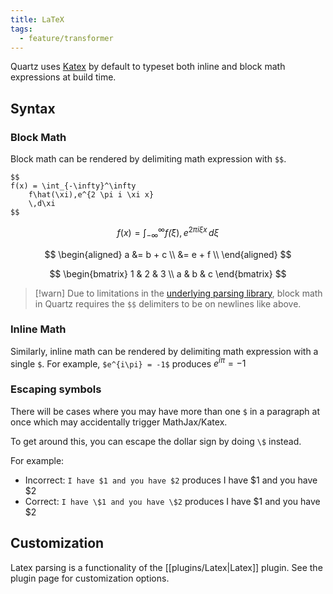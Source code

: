 ```yaml
---
title: LaTeX
tags:
  - feature/transformer
---
```


Quartz uses [Katex](https://katex.org/) by default to typeset both inline and block math expressions at build time.

## Syntax

### Block Math

Block math can be rendered by delimiting math expression with `$$`.

```
$$
f(x) = \int_{-\infty}^\infty
    f\hat(\xi),e^{2 \pi i \xi x}
    \,d\xi
$$
```

$$
f(x) = \int_{-\infty}^\infty
    f\hat(\xi),e^{2 \pi i \xi x}
    \,d\xi
$$

$$
\begin{aligned}
a &= b + c \\ &= e + f \\
\end{aligned}
$$

$$
\begin{bmatrix}
1 & 2 & 3 \\
a & b & c
\end{bmatrix}
$$

> [!warn]
> Due to limitations in the [underlying parsing library](https://github.com/remarkjs/remark-math), block math in Quartz requires the `$$` delimiters to be on newlines like above.

### Inline Math

Similarly, inline math can be rendered by delimiting math expression with a single `$`. For example, `$e^{i\pi} = -1$` produces $e^{i\pi} = -1$

### Escaping symbols

There will be cases where you may have more than one `$` in a paragraph at once which may accidentally trigger MathJax/Katex.

To get around this, you can escape the dollar sign by doing `\$` instead.

For example:

- Incorrect: `I have $1 and you have $2` produces I have $1 and you have $2
- Correct: `I have \$1 and you have \$2` produces I have \$1 and you have \$2

## Customization

Latex parsing is a functionality of the [[plugins/Latex|Latex]] plugin. See the plugin page for customization options.
